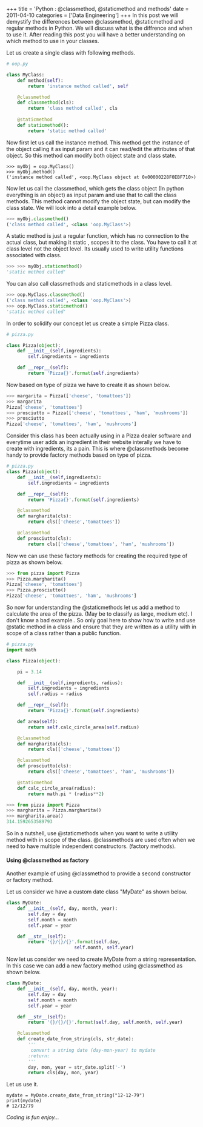 +++
title = 'Python : @classmethod, @staticmethod and methods'
date = 2011-04-10
categories = ['Data Engineering']
+++
In this post we will demystify the differences between @classmethod, @staticmethod and regular methods
in Python. We will discuss what is the diffrence and when to use it. After reading this post you will have a better
understanding on which method to use in your classes. 

Let us create a single class with following methods.  


```python
# oop.py

class MyClass:
    def method(self):
        return 'instance method called', self

    @classmethod
    def classmethod(cls):
        return 'class method called', cls
        
    @staticmethod    
    def staticmethod():
        return 'static method called'

```
Now first let us call the instance method. This method get the instance of the object
calling it as input param and it can read/edit the attributes of that object. So this method
can modify both object state and class state.

```
>>> myObj = oop.MyClass()
>>> myObj.method()
('instance method called', <oop.MyClass object at 0x00000228F0EBF710>)

```

Now let us call the classmethod, which gets the class object (In python everything is an object)
as input param and use that to call the class methods. This method cannot modify the object state,
but can modify the class state. We will look into a detail example below.

```python
>>> myObj.classmethod()
('class method called', <class 'oop.MyClass'>)

```
A static method is just a regular function, which has no connection to the actual class, but
making it static , scopes it to the class. You have to call it at class level not the object 
level. Its usually used to write utility functions associated with class.

```python
>>> >>> myObj.staticmethod()
'static method called'

```
You can also call classmethods and staticmethods in a class level. 

```python
>>> oop.MyClass.classmethod()
('class method called', <class 'oop.MyClass'>)
>>> oop.MyClass.staticmethod()
'static method called'

```  

In order to solidify our concept let us create a simple Pizza class. 

```python
# pizza.py

class Pizza(object):
    def __init__(self,ingredients):
        self.ingredients = ingredients

    def __repr__(self):
        return 'Pizza{}'.format(self.ingredients)

```

Now based on type of pizza we have to create it as shown below.  

```python
>>> margarita = Pizza(['cheese', 'tomattoes'])
>>> margarita
Pizza['cheese', 'tomattoes']
>>> prosciutto = Pizza(['cheese', 'tomattoes', 'ham', 'mushrooms'])
>>> prosciutto
Pizza['cheese', 'tomattoes', 'ham', 'mushrooms']

```
Consider this class has been actually using in a Pizza dealer software and everytime user adds an ingredient in
their website interally we have to create with ingredients, its a pain. This is where @classmethods become handy
to provide factory methods based on type of pizza. 

```python
# pizza.py
class Pizza(object):
    def __init__(self,ingredients):
        self.ingredients = ingredients

    def __repr__(self):
        return 'Pizza{}'.format(self.ingredients)

    @classmethod
    def margharita(cls):
        return cls(['cheese','tomattoes'])

    @classmethod
    def prosciutto(cls):
        return cls(['cheese','tomattoes', 'ham', 'mushrooms'])

```
Now we can use these factory methods for creating the required type of pizza as shown below.  

```python
>>> from pizza import Pizza
>>> Pizza.margharita()
Pizza['cheese', 'tomattoes']
>>> Pizza.prosciutto()
Pizza['cheese', 'tomattoes', 'ham', 'mushrooms'] 

```  
So now for understanding the @staticmethods let us add a method to calculate the area of the pizza. (May be to
classify as large, medium etc). I don't know a bad example..  So only goal here to show how to write and use
@static method in a class and ensure that they are written as a utility with in scope of a class rather than
a public function.

```python
# pizza.py
import math

class Pizza(object):

    pi = 3.14

    def __init__(self,ingredients, radius):
        self.ingredients = ingredients
        self.radius = radius

    def __repr__(self):
        return 'Pizza{}'.format(self.ingredients)

    def area(self):
        return self.calc_circle_area(self.radius)

    @classmethod
    def margharita(cls):
        return cls(['cheese','tomattoes'])

    @classmethod
    def prosciutto(cls):
        return cls(['cheese','tomattoes', 'ham', 'mushrooms'])

    @staticmethod
    def calc_circle_area(radius):
        return math.pi * (radius**2)

```

```python
>>> from pizza import Pizza
>>> margharita = Pizza.margharita()
>>> margharita.area()
314.1592653589793

```
So in a nutshell, use @staticmethods when you want to write a utility method with in scope of the class.
@classmethods are used often when we need to have multiple independent constructors. (factory methods).  

#### Using @classmethod as factory 

Another example of using @classmethod to provide a second constructor or factory method.  

Let us consider we have a custom date class "MyDate" as shown below.   

```python
class MyDate:
    def __init__(self, day, month, year):
        self.day = day
        self.month = month
        self.year = year

    def __str__(self):
        return '{}/{}/{}'.format(self.day,
                         self.month, self.year)
```
Now let us consider we need to create MyDate from a string representation. In this case we can add a 
new factory method using @classmethod as shown below.

```python
class MyDate:
    def __init__(self, day, month, year):
        self.day = day
        self.month = month
        self.year = year

    def __str__(self):
        return '{}/{}/{}'.format(self.day, self.month, self.year)

    @classmethod
    def create_date_from_string(cls, str_date):
        '''
         convert a string date (day-mon-year) to mydate
        :return:
        '''
        day, mon, year = str_date.split('-')
        return cls(day, mon, year)

```
Let us use it.

```
mydate = MyDate.create_date_from_string("12-12-79")
print(mydate)
# 12/12/79
```
_Coding is fun enjoy..._  


